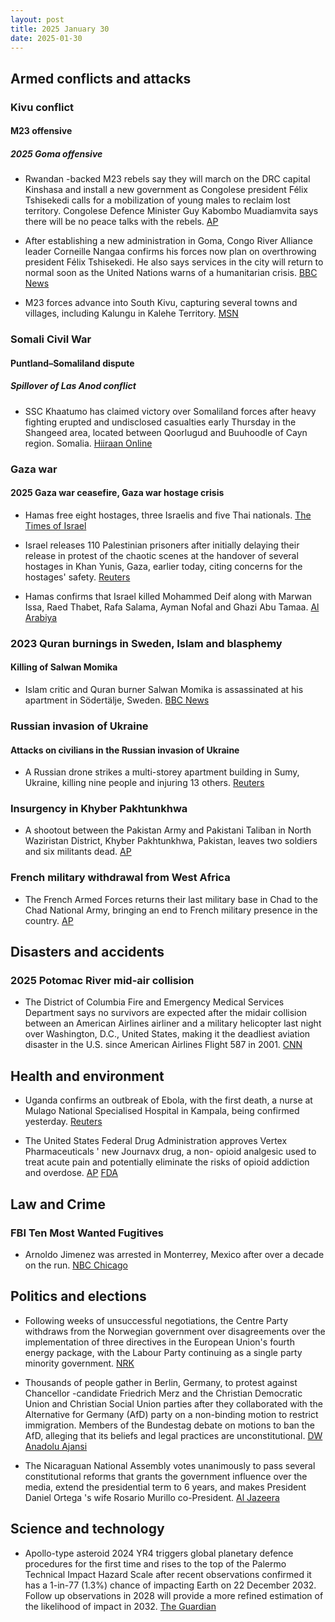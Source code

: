 ```yaml
---
layout: post
title: 2025 January 30
date: 2025-01-30
---
```


## Armed conflicts and attacks

### Kivu conflict

#### M23 offensive

##### 2025 Goma offensive

- Rwandan -backed M23 rebels say they will march on the DRC capital Kinshasa and install a new government as Congolese president Félix Tshisekedi calls for a mobilization of young males to reclaim lost territory. Congolese Defence Minister Guy Kabombo Muadiamvita says there will be no peace talks with the rebels. [AP](https://apnews.com/article/congo-m23-goma-rwanda-tshisekedi-south-africa-ca81f34f52ea31b85dd845b049a0bb96)

- After establishing a new administration in Goma, Congo River Alliance leader Corneille Nangaa confirms his forces now plan on overthrowing president Félix Tshisekedi. He also says services in the city will return to normal soon as the United Nations warns of a humanitarian crisis. [BBC News](https://www.bbc.co.uk/news/articles/ckgn1k9nleno)

- M23 forces advance into South Kivu, capturing several towns and villages, including Kalungu in Kalehe Territory. [MSN](https://www.msn.com/en-us/news/world/armed-rebels-seize-two-more-towns-after-huge-city-falls/ar-AA1y97nF)

### Somali Civil War

#### Puntland–Somaliland dispute

##### Spillover of Las Anod conflict

- SSC Khaatumo has claimed victory over Somaliland forces after heavy fighting erupted and undisclosed casualties early Thursday in the Shangeed area, located between Qoorlugud and Buuhoodle of Cayn region. Somalia. [Hiiraan Online](https://hiiraan.com/news/2025/Jan/wararka_maanta31-189189.htm?utm_source=hiiraan&utm_medium=WararkaMaantaFront)

### Gaza war

#### 2025 Gaza war ceasefire, Gaza war hostage crisis

- Hamas free eight hostages, three Israelis and five Thai nationals. [The Times of Israel](https://www.timesofisrael.com/hostages-agam-berger-arbel-yehoud-gadi-mozes-5-thai-nationals-freed-from-gaza-after-482-days/)

- Israel releases 110 Palestinian prisoners after initially delaying their release in protest of the chaotic scenes at the handover of several hostages in Khan Yunis, Gaza, earlier today, citing concerns for the hostages' safety. [Reuters](https://www.reuters.com/world/middle-east/palestinian-militants-arrive-gaza-site-before-hostage-handover-militant-sources-2025-01-30/)

- Hamas confirms that Israel killed Mohammed Deif along with Marwan Issa, Raed Thabet, Rafa Salama, Ayman Nofal and Ghazi Abu Tamaa. [Al Arabiya](https://www.alarabiya.net/arab-and-world/2025/01/30/%D8%B1%D8%B3%D9%85%D9%8A%D8%A7-%D8%AD%D9%85%D8%A7%D8%B3-%D8%AA%D9%86%D8%B9%D9%89-%D9%85%D8%AD%D9%85%D8%AF-%D8%A7%D9%84%D8%B6%D9%8A%D9%81)

### 2023 Quran burnings in Sweden, Islam and blasphemy

#### Killing of Salwan Momika

- Islam critic and Quran burner Salwan Momika is assassinated at his apartment in Södertälje, Sweden. [BBC News](https://www.bbc.com/news/articles/cpdx2wqpg7zo)

### Russian invasion of Ukraine

#### Attacks on civilians in the Russian invasion of Ukraine

- A Russian drone strikes a multi-storey apartment building in Sumy, Ukraine, killing nine people and injuring 13 others. [Reuters](https://www.reuters.com/world/europe/russian-drone-strikes-apartment-block-ukraine-killing-four-governor-says-2025-01-30/)

### Insurgency in Khyber Pakhtunkhwa

- A shootout between the Pakistan Army and Pakistani Taliban in North Waziristan District, Khyber Pakhtunkhwa, Pakistan, leaves two soldiers and six militants dead. [AP](https://apnews.com/article/pakistan-security-forces-raid-militant-hideout-b0a2eeaaed66ad249bc48ed50a03405b)

### French military withdrawal from West Africa

- The French Armed Forces returns their last military base in Chad to the Chad National Army, bringing an end to French military presence in the country. [AP](https://apnews.com/article/chad-france-military-bases-withdrawal-bd1c1e5a075f3a4b0dba01801c081728)

## Disasters and accidents

### 2025 Potomac River mid-air collision

- The District of Columbia Fire and Emergency Medical Services Department says no survivors are expected after the midair collision between an American Airlines airliner and a military helicopter last night over Washington, D.C., United States, making it the deadliest aviation disaster in the U.S. since American Airlines Flight 587 in 2001. [CNN](https://edition.cnn.com/us/live-news/plane-crash-dca-potomac-washington-dc-01-29-25/index.html)

## Health and environment

- Uganda confirms an outbreak of Ebola, with the first death, a nurse at Mulago National Specialised Hospital in Kampala, being confirmed yesterday. [Reuters](https://www.reuters.com/business/healthcare-pharmaceuticals/uganda-confirms-outbreak-ebola-capital-kampala-2025-01-30/)

- The United States Federal Drug Administration approves Vertex Pharmaceuticals ' new Journavx drug, a non- opioid analgesic used to treat acute pain and potentially eliminate the risks of opioid addiction and overdose. [AP](https://apnews.com/article/nonopioid-painkiller-fda-vertex-pharmaceuticals-b1dd4276fce3d88ff32e3062e95f408f) [FDA](https://www.fda.gov/news-events/press-announcements/fda-approves-novel-non-opioid-treatment-moderate-severe-acute-pain)

## Law and Crime

### FBI Ten Most Wanted Fugitives

- Arnoldo Jimenez was arrested in Monterrey, Mexico after over a decade on the run. [NBC Chicago](https://www.nbcchicago.com/news/local/top-10-most-wanted-fugitive-taken-into-custody-fbi-chicago-announces/3662385/)

## Politics and elections

- Following weeks of unsuccessful negotiations, the Centre Party withdraws from the Norwegian government over disagreements over the implementation of three directives in the European Union's fourth energy package, with the Labour Party continuing as a single party minority government. [NRK](https://www.nrk.no/norge/avviser-at-han-er-svekket-som-statsminister_-_-her-star-jeg_-jeg-er-ikke-vekk_-1.17239250)

- Thousands of people gather in Berlin, Germany, to protest against Chancellor -candidate Friedrich Merz and the Christian Democratic Union and Christian Social Union parties after they collaborated with the Alternative for Germany (AfD) party on a non-binding motion to restrict immigration. Members of the Bundestag debate on motions to ban the AfD, alleging that its beliefs and legal practices are unconstitutional. [DW](https://www.dw.com/en/germany-mass-protests-after-far-right-afd-helps-cdu-csu/a-71464257) [Anadolu Ajansi](https://www.aa.com.tr/en/europe/german-parliament-debates-potential-ban-on-far-right-afd/3467314)

- The Nicaraguan National Assembly votes unanimously to pass several constitutional reforms that grants the government influence over the media, extend the presidential term to 6 years, and makes President Daniel Ortega 's wife Rosario Murillo co-President. [Al Jazeera](https://www.aljazeera.com/news/2025/1/30/nicaragua-approves-constitutional-reforms-giving-president-expansive-powers)

## Science and technology

- Apollo-type asteroid 2024 YR4 triggers global planetary defence procedures for the first time and rises to the top of the Palermo Technical Impact Hazard Scale after recent observations confirmed it has a 1-in-77 (1.3%) chance of impacting Earth on 22 December 2032. Follow up observations in 2028 will provide a more refined estimation of the likelihood of impact in 2032. [The Guardian](https://www.theguardian.com/science/2025/jan/30/asteroid-spotted-chance-colliding-with-earth-2032)